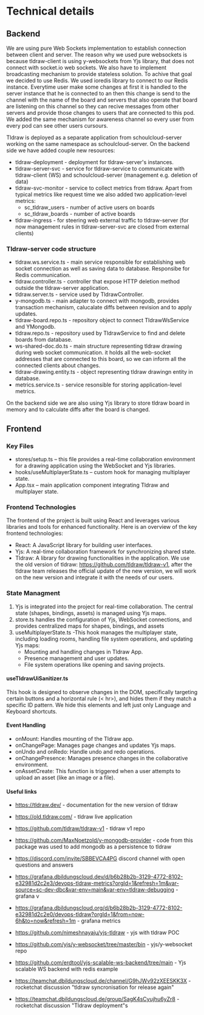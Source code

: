 # Technical details

## Backend
We are using pure Web Sockets implementation to establish connection between client and server. The reason why we used pure websockets is because tldraw-client is using y-websockets from Yjs library, that does not connect with socket.io web sockets. We also have to implement broadcasting mechanism to provide stateless solution. To achive that goal we decided to use Redis. We used ioredis library to connect to our Redis instance. Everytime user make some changes at first it is handled to the server instance that he is connected to an then this change is send to the channel with the name of the board and servers that also operate that board are listening on this channel so they can recive messages from other servers and provide those changes to users that are connected to this pod. We added the same mechanism for awareness channel so every user from every pod can see other users cursours.


Tldraw is deployed as a separate application from schoulcloud-server working on the same namespace as schoulcloud-server. On the backend side we have added couple new resources:

- tldraw-deployment - deployment for tldraw-server's instances.
- tldraw-server-svc - service for tldraw-service to communicate with tldraw-client (WS) and schoulcloud-server (management e.g. deletion of data)
- tldraw-svc-monitor - service to collect metrics from tldraw. Apart from typical metrics like request time we also added two application-level metrics:
  - sc_tldraw_users - number of active users on boards
  - sc_tldraw_boards - number of active boards
- tldraw-ingress - for steering web external traffic to tldraw-server (for now management rules in tldraw-server-svc are closed from external clients) 


### Tldraw-server code structure

- tldraw.ws.service.ts - main service responsible for establishing web socket connection as well as saving data to database. Responsibe for Redis communication.
- tldraw.controller.ts - controller that expose HTTP deletion method outside the tldraw-server application.
- tldraw.server.ts - service used by TldrawController.
- y-mongodb.ts - main adapter to connect with mongodb, provides transaction mechanism, calucalate diffs between revision and to apply updates.
- tldraw-board.repo.ts - repository object to connect TldrawWsService and YMongodb.
- tldraw.repo.ts - repository used by TldrawService to find and delete boards from database.
- ws-shared-doc.do.ts - main structure representing tldraw drawing during web socket communication. it holds all the web-socket addresses that are connected to this board, so we can inform all the connected clients about changes.  
- tldraw-drawing.entity.ts - object representing tldraw drawingn entity in database.
- metrics.service.ts - service resonsible for storing application-level metrics.


On the backend side we are also using Yjs library to store tldraw board in memory and to calculate diffs after the board is changed.

## Frontend

### Key Files
- stores/setup.ts – this file provides a real-time collaboration environment for a drawing application using the WebSocket and Yjs libraries.
- hooks/useMultiplayerState.ts – custom hook for managing multiplayer state.
- App.tsx – main application component integrating Tldraw and multiplayer state.

### Frontend Technologies

The frontend of the project is built using React and leverages various libraries and tools for enhanced functionality. Here is an overview of the key frontend technologies:

- React: A JavaScript library for building user interfaces.
- Yjs: A real-time collaboration framework for synchronizing shared state.
- Tldraw: A library for drawing functionalities in the application. We use the old version of tldraw:  https://github.com/tldraw/tldraw-v1, after the tldraw team releases the official update of the new version, we will work on the new version and integrate it with the needs of our users. 

### State Managment

1. Yjs is integrated into the project for real-time collaboration. The central state (shapes, bindings, assets) is managed using Yjs maps.
2. store.ts handles the configuration of Yjs, WebSocket connections, and provides centralized maps for shapes, bindings, and assets
3. useMultiplayerState.ts -This hook manages the multiplayer state, including loading rooms, handling file system operations, and updating Yjs maps:
   - Mounting and handling changes in Tldraw App.
   - Presence management and user updates.
   - File system operations like opening and saving projects.

#### useTldrawUiSanitizer.ts 
This hook is designed to observe changes in the DOM, specifically targeting certain buttons and a horizontal rule (< hr>), and hides them if they match a specific ID pattern. We hide this elements and left just only Language and Keyboard shortcuts.

#### Event Handling
   - onMount: Handles mounting of the Tldraw app.
   - onChangePage: Manages page changes and updates Yjs maps.
   - onUndo and onRedo: Handle undo and redo operations.
   - onChangePresence: Manages presence changes in the collaborative environment.
   - onAssetCreate: This function is triggered when a user attempts to upload an asset (like an image or a file).

#### Useful links
- https://tldraw.dev/  - documentation for the new version of tldraw

- https://old.tldraw.com/ - tldraw live application

- https://github.com/tldraw/tldraw-v1 - tldraw v1 repo

- https://github.com/MaxNoetzold/y-mongodb-provider - code from this package was used to add mongodb as a persistence to tldraw

- https://discord.com/invite/SBBEVCA4PG discord channel with open questions and answers

- https://grafana.dbildungscloud.dev/d/b6b28b2b-3129-4772-8102-e32981d2c2e3/devops-tldraw-metrics?orgId=1&refresh=1m&var-source=sc-dev-dbc&var-env=main&var-env=tldraw-debugging - grafana v

- https://grafana.dbildungscloud.org/d/b6b28b2b-3129-4772-8102-e32981d2c2e0/devops-tldraw?orgId=1&from=now-6h&to=now&refresh=1m - grafana metrics

- https://github.com/nimeshnayaju/yjs-tldraw - yjs with tldraw POC

- https://github.com/yjs/y-websocket/tree/master/bin - yjs/y-websocket repo

- https://github.com/erdtool/yjs-scalable-ws-backend/tree/main - Yjs scalable WS backend with redis example

- https://teamchat.dbildungscloud.de/channel/G9hJWv92zXEESKK3X - rocketchat discussion "tldraw syncronisation for release again"

- https://teamchat.dbildungscloud.de/group/SagK4sCyujhu6yZr8 - rocketchat discussion "Tldraw deployment"s

